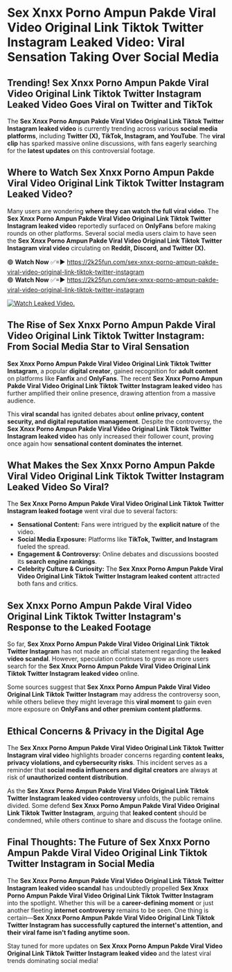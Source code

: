 # Sex ️Xnxx ️Porno Ampun Pakde Viral Video Original Link Tiktok Twitter Instagram Leaked Video: Viral Sensation Taking Over Social Media

## **Trending! Sex ️Xnxx ️Porno Ampun Pakde Viral Video Original Link Tiktok Twitter Instagram Leaked Video Goes Viral on Twitter and TikTok**
The **Sex ️Xnxx ️Porno Ampun Pakde Viral Video Original Link Tiktok Twitter Instagram leaked video** is currently trending across various **social media platforms**, including **Twitter (X), TikTok, Instagram, and YouTube**. The **viral clip** has sparked massive online discussions, with fans eagerly searching for the **latest updates** on this controversial footage.

## **Where to Watch Sex ️Xnxx ️Porno Ampun Pakde Viral Video Original Link Tiktok Twitter Instagram Leaked Video?**
Many users are wondering **where they can watch the full viral video**. The **Sex ️Xnxx ️Porno Ampun Pakde Viral Video Original Link Tiktok Twitter Instagram leaked video** reportedly surfaced on **OnlyFans** before making rounds on other platforms. Several social media users claim to have seen the **Sex ️Xnxx ️Porno Ampun Pakde Viral Video Original Link Tiktok Twitter Instagram viral video** circulating on **Reddit, Discord, and Twitter (X).**

🟢 **Watch Now** ✅=► https://2k25fun.com/sex-️xnxx-️porno-ampun-pakde-viral-video-original-link-tiktok-twitter-instagram  
🟢 **Watch Now** ✅=► https://2k25fun.com/sex-️xnxx-️porno-ampun-pakde-viral-video-original-link-tiktok-twitter-instagram  

[![Watch Leaked Video.](https://miro.medium.com/v2/resize:fit:828/format:webp/1*cilzJN44JGOrTw9NJCrNHA.gif "Watch Leaked Video")](https://2k25fun.com/sex-️xnxx-️porno-ampun-pakde-viral-video-original-link-tiktok-twitter-instagram)

## **The Rise of Sex ️Xnxx ️Porno Ampun Pakde Viral Video Original Link Tiktok Twitter Instagram: From Social Media Star to Viral Sensation**
**Sex ️Xnxx ️Porno Ampun Pakde Viral Video Original Link Tiktok Twitter Instagram**, a popular **digital creator**, gained recognition for **adult content** on platforms like **Fanfix** and **OnlyFans**. The recent **Sex ️Xnxx ️Porno Ampun Pakde Viral Video Original Link Tiktok Twitter Instagram leaked video** has further amplified their online presence, drawing attention from a massive audience.

This **viral scandal** has ignited debates about **online privacy, content security, and digital reputation management**. Despite the controversy, the **Sex ️Xnxx ️Porno Ampun Pakde Viral Video Original Link Tiktok Twitter Instagram leaked video** has only increased their follower count, proving once again how **sensational content dominates the internet**.

## **What Makes the Sex ️Xnxx ️Porno Ampun Pakde Viral Video Original Link Tiktok Twitter Instagram Leaked Video So Viral?**
The **Sex ️Xnxx ️Porno Ampun Pakde Viral Video Original Link Tiktok Twitter Instagram leaked footage** went viral due to several factors:
- **Sensational Content:** Fans were intrigued by the **explicit nature** of the video.
- **Social Media Exposure:** Platforms like **TikTok, Twitter, and Instagram** fueled the spread.
- **Engagement & Controversy:** Online debates and discussions boosted its **search engine rankings**.
- **Celebrity Culture & Curiosity:** The **Sex ️Xnxx ️Porno Ampun Pakde Viral Video Original Link Tiktok Twitter Instagram leaked content** attracted both fans and critics.

## **Sex ️Xnxx ️Porno Ampun Pakde Viral Video Original Link Tiktok Twitter Instagram's Response to the Leaked Footage**
So far, **Sex ️Xnxx ️Porno Ampun Pakde Viral Video Original Link Tiktok Twitter Instagram** has not made an official statement regarding the **leaked video scandal**. However, speculation continues to grow as more users search for the **Sex ️Xnxx ️Porno Ampun Pakde Viral Video Original Link Tiktok Twitter Instagram leaked video** online.

Some sources suggest that **Sex ️Xnxx ️Porno Ampun Pakde Viral Video Original Link Tiktok Twitter Instagram** may address the controversy soon, while others believe they might leverage this **viral moment** to gain even more exposure on **OnlyFans and other premium content platforms**.

## **Ethical Concerns & Privacy in the Digital Age**
The **Sex ️Xnxx ️Porno Ampun Pakde Viral Video Original Link Tiktok Twitter Instagram viral video** highlights broader concerns regarding **content leaks, privacy violations, and cybersecurity risks**. This incident serves as a reminder that **social media influencers and digital creators** are always at risk of **unauthorized content distribution**.

As the **Sex ️Xnxx ️Porno Ampun Pakde Viral Video Original Link Tiktok Twitter Instagram leaked video controversy** unfolds, the public remains divided. Some defend **Sex ️Xnxx ️Porno Ampun Pakde Viral Video Original Link Tiktok Twitter Instagram**, arguing that **leaked content** should be condemned, while others continue to share and discuss the footage online.

## **Final Thoughts: The Future of Sex ️Xnxx ️Porno Ampun Pakde Viral Video Original Link Tiktok Twitter Instagram in Social Media**
The **Sex ️Xnxx ️Porno Ampun Pakde Viral Video Original Link Tiktok Twitter Instagram leaked video scandal** has undoubtedly propelled **Sex ️Xnxx ️Porno Ampun Pakde Viral Video Original Link Tiktok Twitter Instagram** into the spotlight. Whether this will be a **career-defining moment** or just another fleeting **internet controversy** remains to be seen. One thing is certain—**Sex ️Xnxx ️Porno Ampun Pakde Viral Video Original Link Tiktok Twitter Instagram has successfully captured the internet's attention, and their viral fame isn't fading anytime soon.**

Stay tuned for more updates on **Sex ️Xnxx ️Porno Ampun Pakde Viral Video Original Link Tiktok Twitter Instagram leaked video** and the latest viral trends dominating social media!